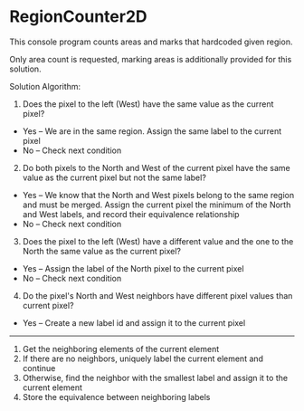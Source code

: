 # RegionCounter2D

This console program counts areas and marks that hardcoded given region.

Only area count is requested, marking areas is additionally provided for this solution.

Solution Algorithm:
1. Does the pixel to the left (West) have the same value as the current pixel?
- Yes – We are in the same region. Assign the same label to the current pixel
- No – Check next condition
2. Do both pixels to the North and West of the current pixel have the same value as the current pixel but not the same label?
- Yes – We know that the North and West pixels belong to the same region and must be merged. Assign the current pixel the minimum of the North and West labels, and record their equivalence relationship
- No – Check next condition
3. Does the pixel to the left (West) have a different value and the one to the North the same value as the current pixel?
- Yes – Assign the label of the North pixel to the current pixel
- No – Check next condition
4. Do the pixel's North and West neighbors have different pixel values than current pixel?
- Yes – Create a new label id and assign it to the current pixel

---------------------------------------------------------------------

1. Get the neighboring elements of the current element
2. If there are no neighbors, uniquely label the current element and continue
3. Otherwise, find the neighbor with the smallest label and assign it to the current element
4. Store the equivalence between neighboring labels
